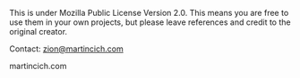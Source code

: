 This is under Mozilla Public License Version 2.0. This means you are free to use them in your own projects, but please leave references and credit to the original creator.

Contact:
zion@martincich.com

martincich.com
